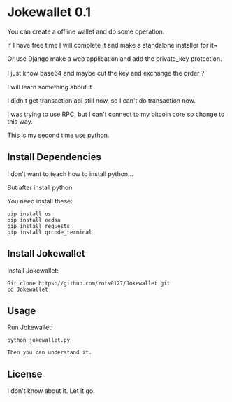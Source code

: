 # Jokewallet 0.1
You can create a offline wallet and do some operation.

If I have free time I will complete it and make a standalone installer for it~

Or use Django make a web application and add the private_key protection.

I just know base64 and maybe cut the key and exchange the order？

I will learn something about it .

I didn't get transaction api still now, so I can't do transaction now.

I was trying to use RPC, but I can't connect to my bitcoin core so change to this way.

This is my second time use python.

## Install Dependencies
I don't want to teach how to install python...

But after install python

You need install these:

    pip install os
    pip install ecdsa
    pip install requests
    pip install qrcode_terminal


## Install Jokewallet
Install Jokewallet:

    Git clone https://github.com/zots0127/Jokewallet.git
    cd Jokewallet

## Usage
Run Jokewallet:

    python jokewallet.py

    Then you can understand it.

## License

I don't know about it. Let it go.
